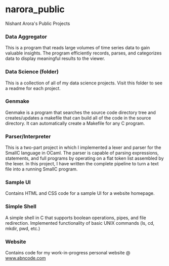 # narora_public
Nishant Arora's Public Projects

### Data Aggregator ###
This is a program that reads large volumes of time series data to gain valuable insights. The program efficiently records, parses, and categorizes data to display meaningful results to the viewer.

### Data Science (folder) ###
This is a collection of all of my data science projects. Visit this folder to see a readme for each project.

### Genmake ###
Genmake is a program that searches the source code directory tree and creates/updates a makefile that can build all of the code in the source directory. It can automatically create a Makefile for any C program.

### Parser/Interpreter ###
This is a two-part project in which I implemented a lexer and parser for the SmallC language in OCaml. The parser is capable of parsing expressions, statements, and full programs by operating on a flat token list assembled by the lexer. In this project, I have written the complete pipeline to turn a text file into a running SmallC program.

### Sample UI ###
Contains HTML and CSS code for a sample UI for a website homepage.

### Simple Shell ###
A simple shell in C that supports boolean operations, pipes, and file redirection.
Implemented functionality of basic UNIX commands (ls, cd, mkdir, pwd, etc.) 

### Website ###
Contains code for my work-in-progress personal website @ www.abncode.com
